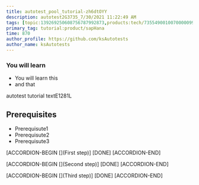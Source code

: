 ```yaml
---
title: autotest_pool_tutorial-zh6dtOYY
description: autotest2G3735_7/30/2021 11:22:49 AM
tags: [topic:139269250608756787992873,products:tech/73554900100700000996,tutorial:experience/advanced]
primary_tag: tutorial:product/sapHana
time: 870
author_profile: https://github.com/ksAutotests
author_name: ksAutotests
---
```

### You will learn
- You will learn this
- and that

autotest tutorial textE1281L

## Prerequisites
- Prerequisute1
- Prerequisute2
- Prerequisute3

[ACCORDION-BEGIN [](First step)]
[DONE]
[ACCORDION-END]

[ACCORDION-BEGIN [](Second step)]
[DONE]
[ACCORDION-END]

[ACCORDION-BEGIN [](Third step)]
[DONE]
[ACCORDION-END]


